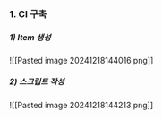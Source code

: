 
### 1. CI 구축
##### 1) Item 생성
![[Pasted image 20241218144016.png]]

##### 2) 스크립트 작성
![[Pasted image 20241218144213.png]]